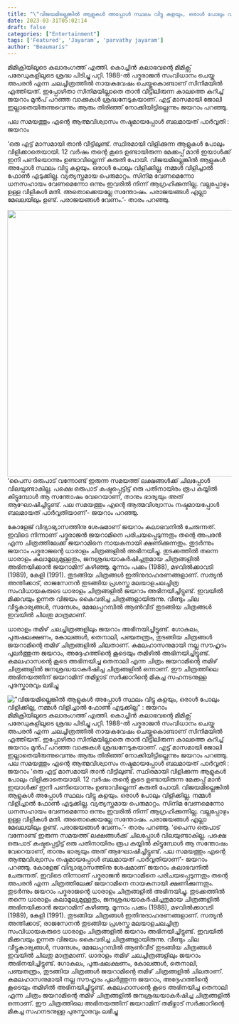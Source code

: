 ```yaml
---
title: "\"വിജയമില്ലെങ്കില്‍ ആളുകള്‍ അപ്പോള്‍ സ്ഥലം വിട്ടു കളയും, ഒരാള്‍ പോലും വിളിക്കില്ല, നമ്മള്‍ വിളിച്ചാല്‍ ഫോണ്‍ എടുക്കില്ല\" : ജയറാം"
date: 2023-03-31T05:02:14
draft: false
categories: ["Entertainment"]
tags: ['Featured', 'Jayaram', 'parvathy jayaram']
author: "Beaumaris"
---
```


മിമിക്രിയിലൂടെ കലാരംഗത്ത് എത്തി. കൊച്ചിൻ കലാഭവന്റെ മിമിക്സ് പരേഡുകളിലൂടെ ശ്രദ്ധ പിടിച്ചു പറ്റി. 1988-ൽ പദ്മരാജൻ സംവിധാനം ചെയ്ത അപരൻ എന്ന ചലച്ചിത്രത്തിൽ നായകവേഷം ചെയ്തുകൊണ്ടാണ് സിനിമയിൽ എത്തിയത്. ഇപ്പോഴിതാ സിനിമയില്ലാതെ താൻ വീട്ടിലിരുന്ന കാലത്തെ കുറിച്ച് ജയറാം മുൻപ് പറഞ്ഞ വാക്കുകൾ ശ്രദ്ധനേടുകയാണ്. എട്ട് മാസമായി ജോലി ഇല്ലാതെയിരുന്നുവെന്നും ആരും തിരിഞ്ഞ് നോക്കിയിട്ടില്ലെന്നും ജയറാം പറഞ്ഞു.

പല സമയത്തും എന്റെ ആത്മവിശ്വാസം നഷ്ടമായപ്പോള്‍ ബലമായത് പാര്‍വ്വതി : ജയറാം

‘ഒരു എട്ട് മാസമായി താന്‍ വീട്ടിലുണ്ട്. സ്ഥിരമായി വിളിക്കുന്ന ആളുകള്‍ പോലും വിളിക്കാതെയായി. 12 വര്‍ഷം തന്റെ കൂടെ ഉണ്ടായിരുന്ന മേക്കപ്പ് മാന്‍ ഇയാള്‍ക്ക് ഇനി പണിയൊന്നും ഉണ്ടാവില്ലെന്ന് കരുതി പോയി. വിജയമില്ലെങ്കില്‍ ആളുകള്‍ അപ്പോള്‍ സ്ഥലം വിട്ടു കളയും. ഒരാള്‍ പോലും വിളിക്കില്ല. നമ്മള്‍ വിളിച്ചാല്‍ ഫോണ്‍ എടുക്കില്ല. വ്യത്യസ്തമായ പെരുമാറ്റം. സിനിമ വേണമെന്നോ ധനസഹായം വേണമെന്നോ ഒന്നും ഇവരില്‍ നിന്ന് ആഗ്രഹിക്കുന്നില്ല. വല്ലപ്പോഴും ഉള്ള വിളികള്‍ മതി. അതൊക്കെയല്ലേ സന്തോഷം. പരാജയങ്ങള്‍ എല്ലാ മേഖലയിലും ഉണ്ട്. പരാജയങ്ങള്‍ വേണം.’- താരം പറഞ്ഞു.

<img class="size-large wp-image-389727 aligncenter" src="https://cdn.boolokam.com/articles/2023/03/84294567-1024x768.webp" alt="" width="800" height="600" />‘പൈസ ഒരുപാട് വന്നോണ്ട് ഇരുന്ന സമയത്ത് ലക്ഷങ്ങള്‍ക്ക് ചിലപ്പോള്‍ വിലയുണ്ടാകില്ല. പക്ഷെ ഒരുപാട് കഷ്ടപ്പെട്ടിട്ട് ഒരു പതിനായിരം രൂപ കയ്യില്‍ കിട്ടുമ്പോള്‍ ആ സന്തോഷം വേറെയാണ്, താനും ഭാര്യയും അത് ആഘോഷിച്ചിട്ടുണ്ട്. പല സമയത്തും എന്റെ ആത്മവിശ്വാസം നഷ്ടമായപ്പോള്‍ ബലമായത് പാര്‍വ്വതിയാണ്’- ജയറാം പറഞ്ഞു.

കോളേജ് വിദ്യാഭ്യാസത്തിനു ശേഷമാണ് ജയറാം കലാഭവനിൽ ചേരുന്നത്. ഇവിടെ നിന്നാണ് പദ്മരാജൻ ജയറാമിനെ പരിചയപ്പെടുന്നതും തന്റെ അപരൻ എന്ന ചിത്രത്തിലേക്ക് ജയറാമിനെ നായകനായി ക്ഷണിക്കുന്നതും. തുടർന്നും ജയറാം പദ്മരാജന്റെ ധാരാളം ചിത്രങ്ങളിൽ അഭിനയിച്ചു. തുടക്കത്തിൽ തന്നെ ധാരാളം കലാമൂല്യമുള്ളതും, ജനശ്രദ്ധയാകർഷിച്ചതുമായ ചിത്രങ്ങളിൽ അഭിനയിക്കാൻ ജയറാമിന് കഴിഞ്ഞു. മൂന്നാം പക്കം (1988), മഴവിൽക്കാവടി (1989), കേളി (1991). തുടങ്ങിയ ചിത്രങ്ങൾ ഇതിനുദാഹരണങ്ങളാണ്. സത്യൻ അന്തിക്കാട്, രാജസേനൻ തുടങ്ങിയ പ്രശസ്ത മലയാളചലച്ചിത്ര സംവിധായകരുടെ ധാരാളം ചിത്രങ്ങളിൽ ജയറാം അഭിനയിച്ചിട്ടുണ്ട്. ഇവയിൽ മിക്കവയും ഉന്നത വിജയം കൈവരിച്ച ചിത്രങ്ങളായിരുന്നു. വീണ്ടും ചില വീട്ടുകാര്യങ്ങൾ, സന്ദേശം, മേലേപ്പറമ്പിൽ ആൺവീട് തുടങ്ങിയ ചിത്രങ്ങൾ ഇവയിൽ ചിലതു മാത്രമാണ്.

ധാരാളം തമിഴ് ചലച്ചിത്രങ്ങളിലും ജയറാം അഭിനയിച്ചിട്ടുണ്ട്. ഗോകുലം, പുരുഷലക്ഷണം, കോലങ്ങൾ, തെനാലി, പഞ്ചതന്ത്രം, തുടങ്ങിയ ചിത്രങ്ങൾ ജയറാമിന്റെ തമിഴ് ചിത്രങ്ങളിൽ ചിലതാണ്. കമലഹാസനുമായി നല്ല സൗഹൃദം പുലർത്തുന്ന ജയറാം, അദ്ദേഹത്തിന്റെ കൂടെയും തമിഴിൽ അഭിനയിച്ചിട്ടുണ്ട്. കമലഹാസന്റെ കൂടെ അഭിനയിച്ച തെനാലി എന്ന ചിത്രം ജയറാമിന്റെ തമിഴ് ചിത്രങ്ങളിൽ ജനശ്രദ്ധയാകർഷിച്ച ചിത്രങ്ങളിൽ ഒന്നാണ്. ഈ ചിത്രത്തിലെ അഭിനയത്തിന് ജയറാമിന് തമിഴ്നാട് സർക്കാറിന്റെ മികച്ച സഹനടനുള്ള പുരസ്കാരവും ലഭിച്ചു


!["വിജയമില്ലെങ്കില്‍ ആളുകള്‍ അപ്പോള്‍ സ്ഥലം വിട്ടു കളയും, ഒരാള്‍ പോലും വിളിക്കില്ല, നമ്മള്‍ വിളിച്ചാല്‍ ഫോണ്‍ എടുക്കില്ല" : ജയറാം](https://cdn.boolokam.com/articles/2023/03/84294567-1024x768.webp)മിമിക്രിയിലൂടെ കലാരംഗത്ത് എത്തി. കൊച്ചിൻ കലാഭവന്റെ മിമിക്സ് പരേഡുകളിലൂടെ ശ്രദ്ധ പിടിച്ചു പറ്റി. 1988-ൽ പദ്മരാജൻ സംവിധാനം ചെയ്ത അപരൻ എന്ന ചലച്ചിത്രത്തിൽ നായകവേഷം ചെയ്തുകൊണ്ടാണ് സിനിമയിൽ എത്തിയത്. ഇപ്പോഴിതാ സിനിമയില്ലാതെ താൻ വീട്ടിലിരുന്ന കാലത്തെ കുറിച്ച് ജയറാം മുൻപ് പറഞ്ഞ വാക്കുകൾ ശ്രദ്ധനേടുകയാണ്. എട്ട് മാസമായി ജോലി ഇല്ലാതെയിരുന്നുവെന്നും ആരും തിരിഞ്ഞ് നോക്കിയിട്ടില്ലെന്നും ജയറാം പറഞ്ഞു. പല സമയത്തും എന്റെ ആത്മവിശ്വാസം നഷ്ടമായപ്പോള്‍ ബലമായത് പാര്‍വ്വതി : ജയറാം ‘ഒരു എട്ട് മാസമായി താന്‍ വീട്ടിലുണ്ട്. സ്ഥിരമായി വിളിക്കുന്ന ആളുകള്‍ പോലും വിളിക്കാതെയായി. 12 വര്‍ഷം തന്റെ കൂടെ ഉണ്ടായിരുന്ന മേക്കപ്പ് മാന്‍ ഇയാള്‍ക്ക് ഇനി പണിയൊന്നും ഉണ്ടാവില്ലെന്ന് കരുതി പോയി. വിജയമില്ലെങ്കില്‍ ആളുകള്‍ അപ്പോള്‍ സ്ഥലം വിട്ടു കളയും. ഒരാള്‍ പോലും വിളിക്കില്ല. നമ്മള്‍ വിളിച്ചാല്‍ ഫോണ്‍ എടുക്കില്ല. വ്യത്യസ്തമായ പെരുമാറ്റം. സിനിമ വേണമെന്നോ ധനസഹായം വേണമെന്നോ ഒന്നും ഇവരില്‍ നിന്ന് ആഗ്രഹിക്കുന്നില്ല. വല്ലപ്പോഴും ഉള്ള വിളികള്‍ മതി. അതൊക്കെയല്ലേ സന്തോഷം. പരാജയങ്ങള്‍ എല്ലാ മേഖലയിലും ഉണ്ട്. പരാജയങ്ങള്‍ വേണം.’- താരം പറഞ്ഞു. ‘പൈസ ഒരുപാട് വന്നോണ്ട് ഇരുന്ന സമയത്ത് ലക്ഷങ്ങള്‍ക്ക് ചിലപ്പോള്‍ വിലയുണ്ടാകില്ല. പക്ഷെ ഒരുപാട് കഷ്ടപ്പെട്ടിട്ട് ഒരു പതിനായിരം രൂപ കയ്യില്‍ കിട്ടുമ്പോള്‍ ആ സന്തോഷം വേറെയാണ്, താനും ഭാര്യയും അത് ആഘോഷിച്ചിട്ടുണ്ട്. പല സമയത്തും എന്റെ ആത്മവിശ്വാസം നഷ്ടമായപ്പോള്‍ ബലമായത് പാര്‍വ്വതിയാണ്’- ജയറാം പറഞ്ഞു. കോളേജ് വിദ്യാഭ്യാസത്തിനു ശേഷമാണ് ജയറാം കലാഭവനിൽ ചേരുന്നത്. ഇവിടെ നിന്നാണ് പദ്മരാജൻ ജയറാമിനെ പരിചയപ്പെടുന്നതും തന്റെ അപരൻ എന്ന ചിത്രത്തിലേക്ക് ജയറാമിനെ നായകനായി ക്ഷണിക്കുന്നതും. തുടർന്നും ജയറാം പദ്മരാജന്റെ ധാരാളം ചിത്രങ്ങളിൽ അഭിനയിച്ചു. തുടക്കത്തിൽ തന്നെ ധാരാളം കലാമൂല്യമുള്ളതും, ജനശ്രദ്ധയാകർഷിച്ചതുമായ ചിത്രങ്ങളിൽ അഭിനയിക്കാൻ ജയറാമിന് കഴിഞ്ഞു. മൂന്നാം പക്കം (1988), മഴവിൽക്കാവടി (1989), കേളി (1991). തുടങ്ങിയ ചിത്രങ്ങൾ ഇതിനുദാഹരണങ്ങളാണ്. സത്യൻ അന്തിക്കാട്, രാജസേനൻ തുടങ്ങിയ പ്രശസ്ത മലയാളചലച്ചിത്ര സംവിധായകരുടെ ധാരാളം ചിത്രങ്ങളിൽ ജയറാം അഭിനയിച്ചിട്ടുണ്ട്. ഇവയിൽ മിക്കവയും ഉന്നത വിജയം കൈവരിച്ച ചിത്രങ്ങളായിരുന്നു. വീണ്ടും ചില വീട്ടുകാര്യങ്ങൾ, സന്ദേശം, മേലേപ്പറമ്പിൽ ആൺവീട് തുടങ്ങിയ ചിത്രങ്ങൾ ഇവയിൽ ചിലതു മാത്രമാണ്. ധാരാളം തമിഴ് ചലച്ചിത്രങ്ങളിലും ജയറാം അഭിനയിച്ചിട്ടുണ്ട്. ഗോകുലം, പുരുഷലക്ഷണം, കോലങ്ങൾ, തെനാലി, പഞ്ചതന്ത്രം, തുടങ്ങിയ ചിത്രങ്ങൾ ജയറാമിന്റെ തമിഴ് ചിത്രങ്ങളിൽ ചിലതാണ്. കമലഹാസനുമായി നല്ല സൗഹൃദം പുലർത്തുന്ന ജയറാം, അദ്ദേഹത്തിന്റെ കൂടെയും തമിഴിൽ അഭിനയിച്ചിട്ടുണ്ട്. കമലഹാസന്റെ കൂടെ അഭിനയിച്ച തെനാലി എന്ന ചിത്രം ജയറാമിന്റെ തമിഴ് ചിത്രങ്ങളിൽ ജനശ്രദ്ധയാകർഷിച്ച ചിത്രങ്ങളിൽ ഒന്നാണ്. ഈ ചിത്രത്തിലെ അഭിനയത്തിന് ജയറാമിന് തമിഴ്നാട് സർക്കാറിന്റെ മികച്ച സഹനടനുള്ള പുരസ്കാരവും ലഭിച്ചു
